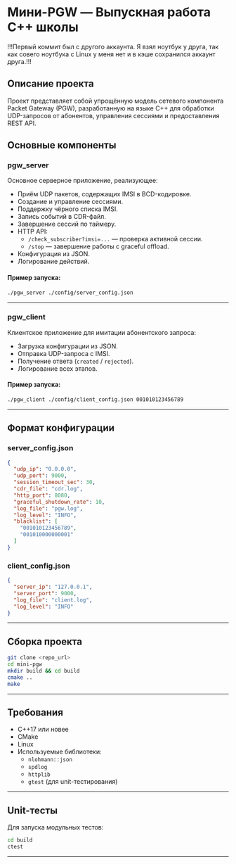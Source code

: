 # Мини-PGW — Выпускная работа C++ школы

!!!Первый коммит был с другого аккаунта. Я взял ноутбук у друга, так как совего ноутбука с Linux у меня нет и в кэше сохранился аккаунт друга.!!!


## Описание проекта

Проект представляет собой упрощённую модель сетевого компонента Packet Gateway (PGW), разработанную на языке C++ для обработки UDP-запросов от абонентов, управления сессиями и предоставления REST API.

## Основные компоненты

### pgw_server

Основное серверное приложение, реализующее:
- Приём UDP пакетов, содержащих IMSI в BCD-кодировке.
- Создание и управление сессиями.
- Поддержку чёрного списка IMSI.
- Запись событий в CDR-файл.
- Завершение сессий по таймеру.
- HTTP API:
  - `/check_subscriber?imsi=...` — проверка активной сессии.
  - `/stop` — завершение работы с graceful offload.
- Конфигурация из JSON.
- Логирование действий.

#### Пример запуска:
```bash
./pgw_server ./config/server_config.json
```

---

### pgw_client

Клиентское приложение для имитации абонентского запроса:
- Загрузка конфигурации из JSON.
- Отправка UDP-запроса с IMSI.
- Получение ответа (`created` / `rejected`).
- Логирование всех этапов.

#### Пример запуска:
```bash
./pgw_client ./config/client_config.json 001010123456789
```

---

## Формат конфигурации

### server_config.json
```json
{
  "udp_ip": "0.0.0.0",
  "udp_port": 9000,
  "session_timeout_sec": 30,
  "cdr_file": "cdr.log",
  "http_port": 8080,
  "graceful_shutdown_rate": 10,
  "log_file": "pgw.log",
  "log_level": "INFO",
  "blacklist": [
    "001010123456789",
    "001010000000001"
  ]
}
```

### client_config.json
```json
{
  "server_ip": "127.0.0.1",
  "server_port": 9000,
  "log_file": "client.log",
  "log_level": "INFO"
}
```

---

## Сборка проекта

```bash
git clone <repo_url>
cd mini-pgw
mkdir build && cd build
cmake ..
make
```

---

## Требования

- C++17 или новее 
- CMake
- Linux
- Используемые библиотеки:
  - `nlohmann::json`
  - `spdlog`
  - `httplib`
  - `gtest` (для unit-тестирования)

---

## Unit-тесты

Для запуска модульных тестов:
```bash
cd build
ctest
```

---
